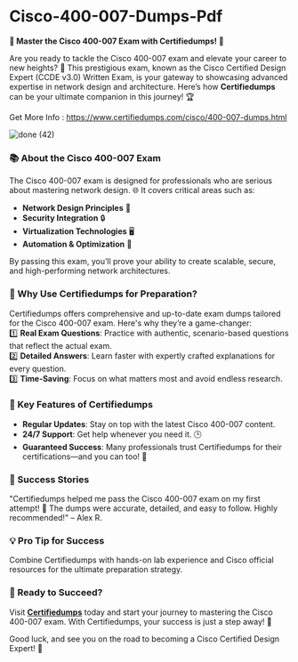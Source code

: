 # Cisco-400-007-Dumps-Pdf

**🚀 Master the Cisco 400-007 Exam with Certifiedumps! 🌟**  

Are you ready to tackle the Cisco 400-007 exam and elevate your career to new heights? 💼 This prestigious exam, known as the Cisco Certified Design Expert (CCDE v3.0) Written Exam, is your gateway to showcasing advanced expertise in network design and architecture. Here’s how **Certifiedumps** can be your ultimate companion in this journey! 🏆  

Get More Info : https://www.certifiedumps.com/cisco/400-007-dumps.html

![done (42)](https://github.com/user-attachments/assets/2ea41717-850c-47d2-bc0b-8802387c9689)

### 📚 About the Cisco 400-007 Exam  
The Cisco 400-007 exam is designed for professionals who are serious about mastering network design. 🌐 It covers critical areas such as:  
- **Network Design Principles** 🧩  
- **Security Integration** 🔒  
- **Virtualization Technologies** 🖥️  
- **Automation & Optimization** 🤖  

By passing this exam, you’ll prove your ability to create scalable, secure, and high-performing network architectures.  

### 📝 Why Use Certifiedumps for Preparation?  
Certifiedumps offers comprehensive and up-to-date exam dumps tailored for the Cisco 400-007 exam. Here's why they’re a game-changer:  
1️⃣ **Real Exam Questions**: Practice with authentic, scenario-based questions that reflect the actual exam.  
2️⃣ **Detailed Answers**: Learn faster with expertly crafted explanations for every question.  
3️⃣ **Time-Saving**: Focus on what matters most and avoid endless research.  

### 🔑 Key Features of Certifiedumps  
- **Regular Updates**: Stay on top with the latest Cisco 400-007 content.  
- **24/7 Support**: Get help whenever you need it. 🕒  
- **Guaranteed Success**: Many professionals trust Certifiedumps for their certifications—and you can too! 🌟  

### 🌟 Success Stories  
"Certifiedumps helped me pass the Cisco 400-007 exam on my first attempt! 🎉 The dumps were accurate, detailed, and easy to follow. Highly recommended!" – Alex R.  

### 💡 Pro Tip for Success  
Combine Certifiedumps with hands-on lab experience and Cisco official resources for the ultimate preparation strategy.  

### 🔗 Ready to Succeed?  
Visit **[Certifiedumps](#)** today and start your journey to mastering the Cisco 400-007 exam. With Certifiedumps, your success is just a step away! 🏅  

Good luck, and see you on the road to becoming a Cisco Certified Design Expert! 🚀

